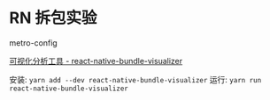 # RN 拆包实验



metro-config

[可视化分析工具 - react-native-bundle-visualizer](https://github.com/IjzerenHein/react-native-bundle-visualizer)

安装: `yarn add --dev react-native-bundle-visualizer`
运行: `yarn run react-native-bundle-visualizer`
